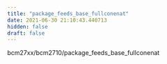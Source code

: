 ```yaml
---
title: "package_feeds_base_fullconenat"
date: 2021-06-30 21:10:43.440713
hidden: false
draft: false
---
```


bcm27xx/bcm2710/package_feeds_base_fullconenat

